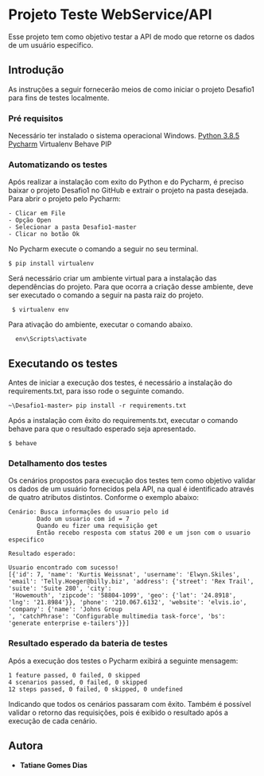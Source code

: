 # Projeto Teste WebService/API

Esse projeto tem como objetivo testar a API de modo que retorne os dados de um usuário especifico.

## Introdução

As instruções a seguir fornecerão meios de como iniciar o projeto Desafio1 para fins de testes localmente.

### Pré requisitos

Necessário ter instalado o sistema operacional Windows.
[Python 3.8.5](https://www.python.org/downloads/windows/)
[Pycharm](https://www.jetbrains.com/pt-br/pycharm/download/#section=windows)
Virtualenv 
Behave
PIP 


### Automatizando os testes

Após realizar a instalação com exito do Python e do Pycharm, é preciso baixar o projeto Desafio1 no GitHub e extrair o projeto na pasta desejada.
Para abrir o projeto pelo Pycharm:

```
- Clicar em File
- Opção Open
- Selecionar a pasta Desafio1-master
- Clicar no botão Ok
```

No Pycharm execute o comando a seguir no seu terminal.

```
$ pip install virtualenv
```

Será necessário criar um ambiente virtual para a instalação das dependências do projeto. Para que ocorra a criação desse ambiente, deve ser executado o comando a seguir na pasta raiz do projeto.

```
 $ virtualenv env 
```
Para ativação do ambiente, executar o comando abaixo.

```
  env\Scripts\activate
```

## Executando os testes

Antes de iniciar a execução dos testes, é necessário a instalação do requirements.txt, para isso rode o seguinte comando.

```
~\Desafio1-master> pip install -r requirements.txt
```

Após a instalação com êxito do requirements.txt, executar o comando behave para que o resultado esperado seja apresentado. 

```
$ behave 
```

### Detalhamento dos testes

Os cenários propostos para execução dos testes tem como objetivo validar os dados de um usuário fornecidos pela API, na qual é identificado através de quatro atributos distintos.
Conforme o exemplo abaixo:

```
Cenário: Busca informações do usuario pelo id
        Dado um usuario com id = 7
        Quando eu fizer uma requisição get
        Então recebo resposta com status 200 e um json com o usuario especifico

Resultado esperado:

Usuario encontrado com sucesso!
[{'id': 7, 'name': 'Kurtis Weissnat', 'username': 'Elwyn.Skiles', 'email': 'Telly.Hoeger@billy.biz', 'address': {'street': 'Rex Trail', 'suite': 'Suite 280', 'city':
 'Howemouth', 'zipcode': '58804-1099', 'geo': {'lat': '24.8918', 'lng': '21.8984'}}, 'phone': '210.067.6132', 'website': 'elvis.io', 'company': {'name': 'Johns Group
', 'catchPhrase': 'Configurable multimedia task-force', 'bs': 'generate enterprise e-tailers'}}]

```

### Resultado esperado da bateria de testes

Após a execução dos testes o Pycharm exibirá a seguinte mensagem:

```
1 feature passed, 0 failed, 0 skipped
4 scenarios passed, 0 failed, 0 skipped
12 steps passed, 0 failed, 0 skipped, 0 undefined

```

Indicando que todos os cenários passaram com êxito. Também é possível validar o retorno das requisições, pois é exibido o resultado após a execução de cada cenário.

## Autora

* **Tatiane Gomes Dias** 


